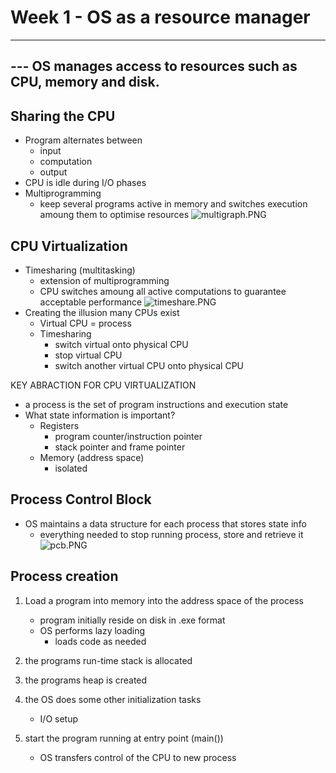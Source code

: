 # Week 1 - OS as a resource manager
--- 
## --- OS manages access to resources such as CPU, memory and disk.

Sharing the CPU
--- 
- Program alternates between
  - input
  - computation
  - output
- CPU is idle during I/O phases
- Multiprogramming
  - keep several programs active in memory and switches execution amoung them to optimise resources
  ![multigraph.PNG](attachments/74553981-653f-49b1-97d9-97d8f10e57d6/14ba0784.PNG)

CPU Virtualization
---
- Timesharing (multitasking)
  - extension of multiprogramming
  - CPU switches amoung all active computations to guarantee acceptable performance
  ![timeshare.PNG](attachments/74553981-653f-49b1-97d9-97d8f10e57d6/080633a6.PNG)
- Creating the illusion many CPUs exist
  - Virtual CPU = process
  - Timesharing
    - switch virtual onto physical CPU
    - stop virtual CPU
    - switch another virtual CPU onto physical CPU

KEY ABRACTION FOR CPU VIRTUALIZATION
- a process is the set of program instructions and execution state
- What state information is important?
  - Registers
    - program counter/instruction pointer
    - stack pointer and frame pointer
  - Memory (address space)
    - isolated

Process Control Block
---
- OS maintains a data structure for each process that stores state info
  - everything needed to stop running process, store and retrieve it
  ![pcb.PNG](attachments/74553981-653f-49b1-97d9-97d8f10e57d6/e1f31058.PNG)
  
Process creation
---
1. Load a program into memory into the address space of the process
    - program initially reside on disk in .exe format
    - OS performs lazy loading
      - loads code as needed
2. the programs run-time stack is allocated

3. the programs heap is created
4. the OS does some other initialization tasks
    - I/O setup

5. start the program running at entry point (main())
    - OS transfers control of the CPU to new process
